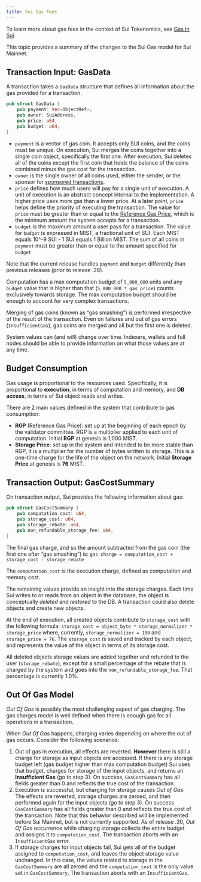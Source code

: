 ```yaml
---
title: Sui Gas Fees
---
```


To learn more about gas fees in the context of Sui Tokenomics, see [Gas in Sui](../learn/tokenomics/gas-in-sui.md).

This topic provides a summary of the changes to the Sui Gas model for Sui Mainnet.

## Transaction Input: GasData

A transaction takes a `GasData` structure that defines all information about the gas provided for a transaction.

```rust
pub struct GasData {
	pub payment: Vec<ObjectRef>,
	pub owner: SuiAddress,
	pub price: u64,
	pub budget: u64,
}
```

- `payment` is a vector of gas coin. It accepts only SUI coins, and the coins must be unique. On execution, Sui merges the coins together into a single coin object, specifically the first one. After execution, Sui deletes all of the coins except the first coin that holds the balance of the coins combined minus the gas cost for the transaction.
- `owner` is the single owner of all coins used, either the sender, or the sponsor for [sponsored transactions](../learn/sponsored-transactions.md).
- `price` defines how much users will pay for a single unit of execution. A unit of execution is an abstract concept internal to the implementation. A higher price uses more gas than a lower price. At a later point, `price` helps define the priority of executing the transaction. The value for `price` must be greater than or equal to the [Reference Gas Price](../learn/tokenomics/gas-pricing.md), which is the minimum amount the system accepts for a transaction.
- `budget` is the maximum amount a user pays for a transaction. The value for `budget` is expressed in MIST, a fractional unit of SUI. Each MIST equals 10^-9 SUI - 1 SUI equals 1 Billion MIST. The sum of all coins in `payment` must be greater than or equal to the amount specified for `budget`.

Note that the current release handles `payment` and `budget` differently than previous releases (prior to release .28).

Computation has a max computation budget of `5_000_000` units and any `budget` value that is higher than that (`5_000_000 * gas_price`) counts exclusively towards storage. The max computation budget should be enough to account for very complex transactions.

Merging of gas coins (known as “gas smashing”) is performed irrespective of the result of the transaction. Even on failures and out of gas errors (`InsufficientGas`), gas coins are merged and all but the first one is deleted.

System values can (and will) change over time. Indexers, wallets and full nodes should be able to provide information on what those values are at any time.

## Budget Consumption

Gas usage is proportional to the resources used. Specifically, it is proportional to **execution**, in terms of computation and memory, and **DB access**, in terms of Sui object reads and writes.

There are 2 main values defined in the system that contribute to gas consumption:

- **RGP** (Reference Gas Price): set up at the beginning of each epoch by the validator committee. RGP is a multiplier applied to each unit of computation. Initial **RGP** at genesis is 1,000 MIST.
- **Storage Price**: set up in the system and intended to be more stable than RGP, it is a multiplier for the number of bytes written to storage. This is a one-time charge for the life of the object on the network. Initial **Storage Price** at genesis is **76** MIST.

## Transaction Output: GasCostSummary

On transaction output, Sui provides the following information about gas:

```rust
pub struct GasCostSummary {
	pub computation_cost: u64,
	pub storage_cost: u64,
	pub storage_rebate: u64,
	pub non_refundable_storage_fee: u64,
}
```

The final gas charge, and so the amount subtracted from the gas coin (the first one after “gas smashing”) is:
`gas charge = computation_cost + storage_cost - storage_rebate`

The `computation_cost` is the execution charge, defined as computation and memory cost.

The remaining values provide an insight into the storage charges. Each time Sui writes to or reads from an object in the database, the object is conceptually _deleted_ and _restored_ to the DB. A transaction could also delete objects and create new objects.

At the end of execution, all created objects contribute to `storage_cost` with the following formula: `storage_cost = object_byte * storage_normalizer * storage_price` where, currently, `storage_normalizer = 100` and `storage_price = 76`. The `storage_cost` is saved and tracked by each object, and represents the value of the object in terms of its storage cost.

All deleted objects storage values are added together and refunded to the user (`storage_rebate`), except for a small percentage of the rebate that is charged by the system and goes into the `non_refundable_storage_fee`. That percentage is currently 1.0%.

## Out Of Gas Model

*Out Of Gas* is possibly the most challenging aspect of gas charging. The gas charges model is well defined when there is enough gas for all operations in a transaction.

When *Out Of Gas* happens, charging varies depending on where the out of gas occurs. Consider the following scenarios:

1. Out of gas in execution, all effects are reverted. **However** there is still a charge for storage as input objects are accessed. If there is any storage budget left (gas budget higher than max computation budget) Sui uses that budget, charges for storage of the input objects, and returns an **Insufficient Gas** (go to step 3). On success, `GasCostSummary` has all fields greater than 0 and reflects the true cost of the transaction.
2. Execution is successful, but charging for storage causes *Out of Gas*.
   The effects are reverted, storage charges are zeroed, and then performed again for the input objects (go to step 3). On success `GasCostSummary` has all fields greater than 0 and reflects the true cost of the transaction.
   Note that this behavior described will be implemented before Sui Mainnet, but is not currently supported. As of release .30, *Out Of Gas* occurrence while charging storage collects the entire budget and assigns it to `computation_cost`. The transaction aborts with an `InsufficientGas` error.
3. If storage charges for input objects fail, Sui gets all of the budget assigned to `computation_cost`, and leaves the object storage value unchanged. In this case, the values related to storage in the `GasCostSummary` are all zeroed and the `computation_cost` is the only value set in `GasCostSummary`. The transaction aborts with an `InsufficientGas`.
